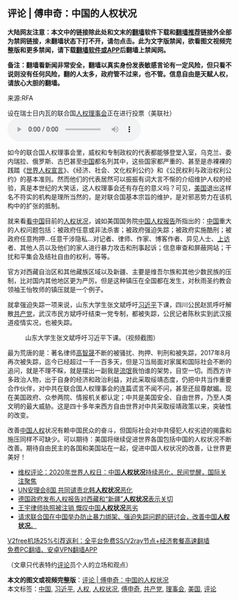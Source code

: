  <h2>评论 | 傅申奇：中国的人权状况</h2> <p class="notice"><b>大陆网友注意：本文中的链接除此处和文末的<a href="https://github.com/bannedbook/fanqiang" >翻墙</a>软件下载和<a href="https://github.com/killgcd/justmysocks/blob/master/README.md">翻墙推荐</a>链接外全部为禁网链接，未翻墙状态下打不开，请勿点击。此为文字版禁闻，欲看图文视频完整版和更多禁闻，请下载<a href="https://github.com/bannedbook/fanqiang">翻墙软件或APP</a>后翻墙上禁闻网。</p><p>备注：翻墙看新闻非常安全，翻墙以真实身份发表敏感言论有一定风险，但只看不说则没有任何风险，翻的人太多，政府管不过来，也不管。信息自由是天赋人权，请放心大胆的翻墙。</b></p>  <div class="entry"> <p>来源:RFA</p> <p>设在瑞士日内瓦的联合国<a href="https://www.bannedbook.org/bnews/tag/%e4%ba%ba%e6%9d%83/" class="st_tag internal_tag" rel="tag" title="标签 人权 下的日志">人权</a><a href="https://www.bannedbook.org/bnews/tag/%E7%90%86%E4%BA%8B%E4%BC%9A/" class="st_tag internal_tag" rel="tag" title="标签 理事会 下的日志">理事会</a>正在进行投票（美联社）             <audio controls="controls" preload="metadata" src="https://www.rfa.org/mandarin/pinglun/fushenqi/fsq-12072020100321.html/@@stream" type="audio/mpeg"></audio></p>  <p>如今的联合国人权理事会里，威权和专制政权的代表都能够登堂入室，乌克兰、委内瑞拉、俄罗斯、古巴甚至<span class='wp_keywordlink_affiliate'><a href="https://www.bannedbook.org/" title="中国" target="_blank">中国</a></span>都名列其中，这些国家都严重的、甚至是赤裸裸的践踏《<span class='wp_keywordlink'><a href="https://www.bannedbook.org/forum2/topic1074.html" title="中共如何偽造《世界人權宣言》" target="_blank">世界人权宣言</a></span>》、《经济、社会、文化权利公约》和《公民权利与政治权利公约》的基本准则。然而他们的代表居然可以振振有词大言不惭的介绍维护人权的经验，真是本世纪的大笑话，这人权理事会还有存在的意义吗？可见，<a href="https://www.bannedbook.org/bnews/tag/%e7%be%8e%e5%9b%bd/" class="st_tag internal_tag" rel="tag" title="标签 美国 下的日志">美国</a>退出这样名不符实的机构是理所当然的，是对联合国基本宗旨的维护，是对邪恶势力在该机构中的扩张的抵制。</p> <p>就来看<span class='wp_keywordlink_affiliate'><a href="https://www.secretchina.com/" title="看中国" target="_blank">看中国</a></span>目前的<a href="https://www.bannedbook.org/bnews/tag/%E4%BA%BA%E6%9D%83%E7%8A%B6%E5%86%B5/" class="st_tag internal_tag" rel="tag" title="标签 人权状况 下的日志">人权状况</a>，诚如美国国务院<span class='wp_keywordlink'><a href="https://www.bannedbook.org/forum2/topic1778.html" title="美国2012年中国人权报告" target="_blank">中国人权报告</a></span>所指出的：<a href="https://www.bannedbook.org/bnews/tag/%E4%B8%AD%E5%9B%BD/" class="st_tag internal_tag" rel="tag" title="标签 中国 下的日志">中国</a>重大的人权问题包括：被政府任意或非法杀害；被政府强迫失踪；被政府实施酷刑；被政府任意拘押&#8230;任意干涉隐私&#8230;对记者、律师、作家、博客作者、异见人士、<span class='wp_keywordlink_affiliate'><a href="https://www.bannedbook.org/bnews/weiquan/" title="上访" target="_blank">上访</a></span>者、其他人员以及他们的家人进行暴力攻击和刑事起诉；信息审查和屏蔽网站；干扰和平集会及结社自由的权利，等等。</p>  <p>官方对西藏自治区和其他藏族区域以及新疆、主要是维吾尔族和其他少数民族的压制，比对国内其他地区更为严厉。但是这种镇压在全国都在发生，对秋雨圣约教会领袖王怡牧师的镇压就是一个例子。</p> <p>就拿强迫失踪一项来说，山东大学生张文斌呼吁<a href="https://www.bannedbook.org/bnews/tag/%e4%b9%a0%e8%bf%91%e5%b9%b3/" class="st_tag internal_tag" rel="tag" title="标签 习近平 下的日志">习近平</a>下课，四川公民赵凯呼吁解散<a href="https://www.bannedbook.org/bnews/tag/%e5%85%b1%e4%ba%a7%e5%85%9a/" class="st_tag internal_tag" rel="tag" title="标签 共产党 下的日志">共产党</a>，武汉市民方斌呼吁结束一党专制，都被失踪，公民记者陈秋实到武汉报道疫情实况，也被失踪。</p>  <p><figure> <a href="https://www.rfa.org/mandarin/pinglun/fushenqi/fsq-12072020100321.html/zz.jpg" rel="lightbox"></a><figcaption>山东大学生张文斌呼吁习近平下课。（视频截图）</figcaption></figure> </p> <p>最为荒唐的是：著名律师<span class='wp_keywordlink'><a href="https://www.bannedbook.org/forum10/topic379.html" title="高智晟" target="_blank">高智晟</a></span>不断的被骚扰、拘押、判刑和被失踪，2017年8月再次被失踪，迄今已经超过一千一百多天，但是习当局面对家属和国际社会不断的追问，就是不理不睬，就是摆出一副我是<span class='wp_keywordlink'><a href="https://www.bannedbook.org/forum11/topic282.html" title="禁片：评中国共产党的流氓本性" target="_blank">流氓</a></span>我怕谁的架势，目空一切。而西方许多政治人物，出于自身的经济和政治利益，对此采取绥靖态度，仍把中共当作重要合作伙伴，对中共在联合国人权理事会的连篇谎言不闻不问，甚至还屈尊献媚。现在美国政府、众参两院、情报机关都认定；中共是美国安全、自由世界，乃至人类文明的最大威胁。这是四十多年来西方自由世界对中共采取绥靖政策以来，突破性的改变。</p>  <p>改善<span class='wp_keywordlink'><a href="https://www.bannedbook.org/forum20/" title="中国人权论坛" target="_blank">中国人权</a></span>状况有赖中国民众的奋斗，但国际社会对中共侵犯人权劣迹的揭露和施压同样不可缺少。可以期待：美国将继续促进世界各国包括中国的人权状况不断改善。期待自由民主的各国和美国站在一起，促进中国人权状况的改善，让世界更美好！</p> <ul class='op-related-articles' title='相关阅读'> <li><a href='https://www.bannedbook.org/bnews/weiquan/20201216/1448724.html' target='_blank'>维权评论&#65306;2020年世界人权日&#65306;中国<b>人权状况</b>持续恶化&#65292;民间觉醒&#65292;国际关注聚焦</a></li> <li><a href='https://www.bannedbook.org/bnews/worldnews/20201212/1446464.html' target='_blank'>UN安理会8国 共同谴责北韩<b>人权状况</b>恶化</a></li> <li><a href='https://www.bannedbook.org/bnews/renquan/xizang/20201203/1441498.html' target='_blank'>德国政府发布人权报告对西藏和“新疆”<b>人权状况</b>表示关切</a></li> <li><a href='https://www.bannedbook.org/bnews/comments/20201201/1440168.html' target='_blank'>王宇律师执照被注销 慨叹中国<b>人权状况</b>恶劣</a></li> <li><a href='https://www.bannedbook.org/bnews/baitai/20201127/1437989.html' target='_blank'>请求联合国在中国举办防止暴力绑架、强迫失踪问题的研讨会，改善中国<b>人权状况</b>。</a></li> </ul> <p class="texttj"> <a href="https://www.bannedbook.org/forum23/topic22702.html" target="_blank">V2free机场25%引荐返利：全平台免费SS/V2ray节点+经济套餐高速翻墙</a><br/> <a href="https://github.com/bannedbook/fanqiang/wiki/%E7%A6%81%E9%97%BB%E7%BD%91%E5%AE%89%E5%8D%93%E7%BF%BB%E5%A2%99%E6%96%B0%E9%97%BBAPP" target="_blank">免费PC翻墙、安卓VPN翻墙APP</a></p><p>（文章只代表特约<span class='wp_keywordlink_affiliate'><a href="https://www.bannedbook.org/bnews/comments/" title="新闻评论" target="_blank">评论</a></span>员个人的立场和观点）</p><a name='sharetosocial'></a>       <div><b>本文的图文或视频完整版</b>：<a href='https://www.bannedbook.org/bnews/comments/20201216/1449036.html'>评论 | 傅申奇：中国的人权状况</a></div>  </div><!--END ENTRY--> <div class="postfooter"> <div>本文标签：<a href="https://www.bannedbook.org/bnews/tag/%E4%B8%AD%E5%9B%BD/" rel="tag">中国</a>, <a href="https://www.bannedbook.org/bnews/tag/%e4%b9%a0%e8%bf%91%e5%b9%b3/" rel="tag">习近平</a>, <a href="https://www.bannedbook.org/bnews/tag/%e4%ba%ba%e6%9d%83/" rel="tag">人权</a>, <a href="https://www.bannedbook.org/bnews/tag/%E4%BA%BA%E6%9D%83%E7%8A%B6%E5%86%B5/" rel="tag">人权状况</a>, <a href="https://www.bannedbook.org/bnews/tag/%e5%82%85%e7%94%b3%e5%a5%87/" rel="tag">傅申奇</a>, <a href="https://www.bannedbook.org/bnews/tag/%e5%85%b1%e4%ba%a7%e5%85%9a/" rel="tag">共产党</a>, <a href="https://www.bannedbook.org/bnews/tag/%E7%90%86%E4%BA%8B%E4%BC%9A/" rel="tag">理事会</a>, <a href="https://www.bannedbook.org/bnews/tag/%e7%be%8e%e5%9b%bd/" rel="tag">美国</a>, <a href="https://www.bannedbook.org/bnews/tag/%E8%AF%84%E8%AE%BA/" rel="tag">评论</a></div>  </div><!--END POSTFOOTER--> 